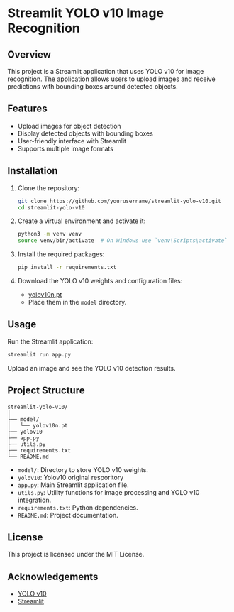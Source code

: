 # Streamlit YOLO v10 Image Recognition

## Overview

This project is a Streamlit application that uses YOLO v10 for image recognition. The application allows users to upload images and receive predictions with bounding boxes around detected objects.

## Features

- Upload images for object detection
- Display detected objects with bounding boxes
- User-friendly interface with Streamlit
- Supports multiple image formats

## Installation

1. Clone the repository:

   ```sh
   git clone https://github.com/yourusername/streamlit-yolo-v10.git
   cd streamlit-yolo-v10
   ```

2. Create a virtual environment and activate it:

   ```sh
   python3 -m venv venv
   source venv/bin/activate  # On Windows use `venv\Scripts\activate`
   ```

3. Install the required packages:

   ```sh
   pip install -r requirements.txt
   ```

4. Download the YOLO v10 weights and configuration files:
   - [yolov10n.pt](https://github.com/THU-MIG/yolov10/releases/download/v1.1/yolov10n.pt)
   - Place them in the `model` directory.

## Usage

Run the Streamlit application:

```sh
streamlit run app.py
```

Upload an image and see the YOLO v10 detection results.

## Project Structure

```
streamlit-yolo-v10/
│
├── model/
│   └── yolov10n.pt
├── yolov10
├── app.py
├── utils.py
├── requirements.txt
└── README.md
```

- `model/`: Directory to store YOLO v10 weights.
- `yolov10`: Yolov10 original resporitory
- `app.py`: Main Streamlit application file.
- `utils.py`: Utility functions for image processing and YOLO v10 integration.
- `requirements.txt`: Python dependencies.
- `README.md`: Project documentation.

## License

This project is licensed under the MIT License.

## Acknowledgements

- [YOLO v10](https://github.com/THU-MIG/yolov10)
- [Streamlit](https://streamlit.io)
